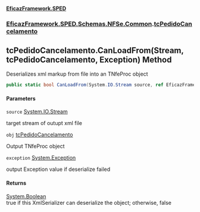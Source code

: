#### [EficazFramework.SPED](EficazFrameworkSPED.md 'EficazFramework SPED')
### [EficazFramework.SPED.Schemas.NFSe.Common](EficazFramework.SPED.Schemas.NFSe.Common.md 'EficazFramework.SPED.Schemas.NFSe.Common').[tcPedidoCancelamento](EficazFramework.SPED.Schemas.NFSe.Common/tcPedidoCancelamento.md 'EficazFramework.SPED.Schemas.NFSe.Common.tcPedidoCancelamento')

## tcPedidoCancelamento.CanLoadFrom(Stream, tcPedidoCancelamento, Exception) Method

Deserializes xml markup from file into an TNfeProc object

```csharp
public static bool CanLoadFrom(System.IO.Stream source, ref EficazFramework.SPED.Schemas.NFSe.Common.tcPedidoCancelamento obj, ref System.Exception exception);
```
#### Parameters

<a name='EficazFramework.SPED.Schemas.NFSe.Common.tcPedidoCancelamento.CanLoadFrom(System.IO.Stream,EficazFramework.SPED.Schemas.NFSe.Common.tcPedidoCancelamento,System.Exception).source'></a>

`source` [System.IO.Stream](https://docs.microsoft.com/en-us/dotnet/api/System.IO.Stream 'System.IO.Stream')

target stream of outupt xml file

<a name='EficazFramework.SPED.Schemas.NFSe.Common.tcPedidoCancelamento.CanLoadFrom(System.IO.Stream,EficazFramework.SPED.Schemas.NFSe.Common.tcPedidoCancelamento,System.Exception).obj'></a>

`obj` [tcPedidoCancelamento](EficazFramework.SPED.Schemas.NFSe.Common/tcPedidoCancelamento.md 'EficazFramework.SPED.Schemas.NFSe.Common.tcPedidoCancelamento')

Output TNfeProc object

<a name='EficazFramework.SPED.Schemas.NFSe.Common.tcPedidoCancelamento.CanLoadFrom(System.IO.Stream,EficazFramework.SPED.Schemas.NFSe.Common.tcPedidoCancelamento,System.Exception).exception'></a>

`exception` [System.Exception](https://docs.microsoft.com/en-us/dotnet/api/System.Exception 'System.Exception')

output Exception value if deserialize failed

#### Returns
[System.Boolean](https://docs.microsoft.com/en-us/dotnet/api/System.Boolean 'System.Boolean')  
true if this XmlSerializer can deserialize the object; otherwise, false
